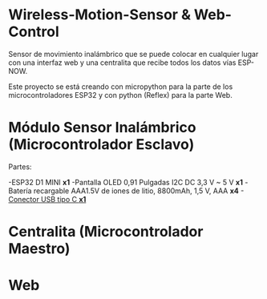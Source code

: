# Wireless-Motion-Sensor & Web-Control
Sensor de movimiento inalámbrico que se puede colocar en cualquier lugar con una interfaz web y una centralita que recibe todos los datos vías ESP-NOW.

Este proyecto se está creando con micropython para la parte de los microcontroladores ESP32 y con python (Reflex) para la parte Web.

# Módulo Sensor Inalámbrico (Microcontrolador Esclavo)
 Partes:
 
  -ESP32 D1 MINI **x1**
  -Pantalla OLED 0,91 Pulgadas I2C DC 3,3 V ~ 5 V  **x1**
  -Batería recargable AAA1.5V de iones de litio, 8800mAh, 1,5 V, AAA  **x4**
  -[Conector USB tipo C **x1**](https://es.aliexpress.com/item/1005006224531815.html?src=google&aff_fcid=c615c86bd97d43fab47ad2b506eb74bc-1704080169767-05580-UneMJZVf&aff_fsk=UneMJZVf&aff_platform=aaf&sk=UneMJZVf&aff_trace_key=c615c86bd97d43fab47ad2b506eb74bc-1704080169767-05580-UneMJZVf&terminal_id=2e966bb2dfd149cbb9f9f432eafd1f10&afSmartRedirect=y)

 
# Centralita (Microcontrolador Maestro)

# Web
